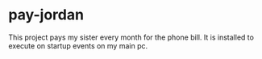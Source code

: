 # pay-jordan

This project pays my sister every month for the phone bill. It is installed to execute on startup events on my main pc.
